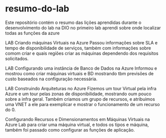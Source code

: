 # resumo-do-lab
Este repositório contém o resumo das lições aprendidas durante o desenvolvimento do lab na DIO
no primeiro lab aprendi sobre onde localizar todas as funções da azure

LAB Criando máquinas Virtuais na Azure
Passou informações sobre SLA e tempo de disponibilidade de serviços, também com informações sobre comom criar e quais regiões criar as máquinas dependendo dos requisitos solicitados.

LAB Configurando uma instância de Banco de Dados na Azure
Informou e mostrou como criar máquinas virtuais e BD mostrando tbm previsões de custo baseados na configuração necessária.

LAB Construindo Arquiteturas no Azure
Fizemos um tour Virtual pela infra Azure e um tour pelas zonas de disponibilidade, mostrando oum pouco sobre a infra geral. Também criamos um grupo de recursos, e atribuimos uma VNET a ele para exemplicar e mostrar o funcionamento de um recurso do 0.

Configurando Recursos e Dimensionamentos em Máquinas Virtuais na Azure
Lab para criar uma máquina virtual, e todos os tipos e máquina, também foi passado como configurar as funções de aplicação.

